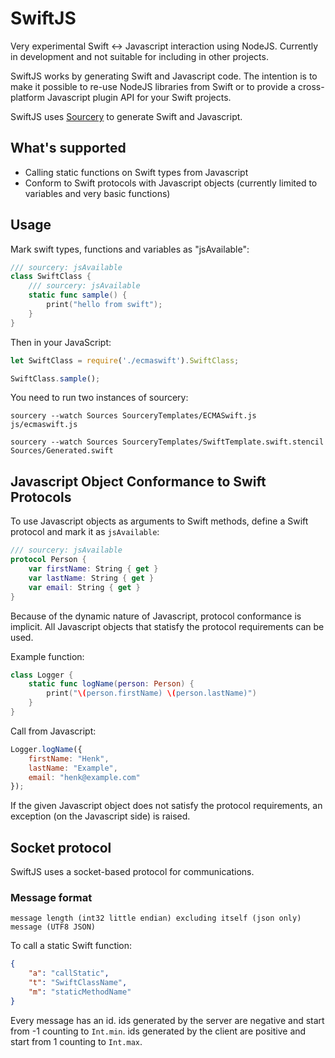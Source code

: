 # SwiftJS

Very experimental Swift <-> Javascript interaction using NodeJS. Currently in development and not suitable for including in other projects.

SwiftJS works by generating Swift and Javascript code. The intention is to make it possible to re-use NodeJS libraries from Swift or to provide a cross-platform Javascript plugin API for your Swift projects.

SwiftJS uses [Sourcery](https://github.com/krzysztofzablocki/Sourcery) to generate Swift and Javascript.

## What's supported

- Calling static functions on Swift types from Javascript
- Conform to Swift protocols with Javascript objects (currently limited to variables and very basic functions)

## Usage

Mark swift types, functions and variables as "jsAvailable":

```swift
/// sourcery: jsAvailable
class SwiftClass {
    /// sourcery: jsAvailable
    static func sample() {
        print("hello from swift");
    }
}
```

Then in your JavaScript:

```javascript
let SwiftClass = require('./ecmaswift').SwiftClass;

SwiftClass.sample();
```

You need to run two instances of sourcery:

`sourcery --watch Sources SourceryTemplates/ECMASwift.js js/ecmaswift.js`

`sourcery --watch Sources SourceryTemplates/SwiftTemplate.swift.stencil Sources/Generated.swift`

## Javascript Object Conformance to Swift Protocols

To use Javascript objects as arguments to Swift methods, define a Swift protocol and mark it as `jsAvailable`:

```swift
/// sourcery: jsAvailable
protocol Person {
	var firstName: String { get }
	var lastName: String { get }
	var email: String { get }
}
```

Because of the dynamic nature of Javascript, protocol conformance is implicit. All Javascript objects that statisfy the protocol requirements can be used.

Example function:

```swift
class Logger {
	static func logName(person: Person) {
		print("\(person.firstName) \(person.lastName)")
	}
}
```

Call from Javascript:

```javascript
Logger.logName({
	firstName: "Henk",
	lastName: "Example",
	email: "henk@example.com"
});
```

If the given Javascript object does not satisfy the protocol requirements, an exception (on the Javascript side) is raised.

## Socket protocol

SwiftJS uses a socket-based protocol for communications.

### Message format

```
message length (int32 little endian) excluding itself (json only)
message (UTF8 JSON)
```

To call a static Swift function:

```json
{
    "a": "callStatic",
    "t": "SwiftClassName",
    "m": "staticMethodName"
}
```

Every message has an id. ids generated by the server are negative and start from -1 counting to `Int.min`. ids generated by the client are positive and start from 1 counting to `Int.max`.
